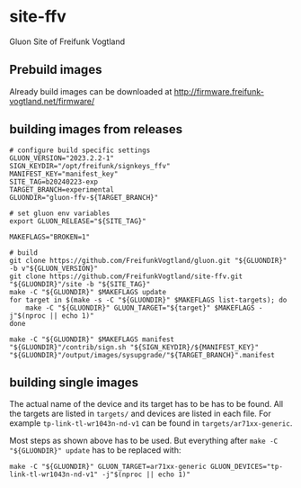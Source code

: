 # site-ffv
Gluon Site of Freifunk Vogtland

## Prebuild images

Already build images can be downloaded at http://firmware.freifunk-vogtland.net/firmware/

## building images from releases

    # configure build specific settings
    GLUON_VERSION="2023.2.2-1"
    SIGN_KEYDIR="/opt/freifunk/signkeys_ffv"
    MANIFEST_KEY="manifest_key"
    SITE_TAG=b20240223-exp
    TARGET_BRANCH=experimental
    GLUONDIR="gluon-ffv-${TARGET_BRANCH}"
    
    # set gluon env variables
    export GLUON_RELEASE="${SITE_TAG}"
    
    MAKEFLAGS="BROKEN=1"
    
    # build
    git clone https://github.com/FreifunkVogtland/gluon.git "${GLUONDIR}" -b v"${GLUON_VERSION}"
    git clone https://github.com/FreifunkVogtland/site-ffv.git "${GLUONDIR}"/site -b "${SITE_TAG}"
    make -C "${GLUONDIR}" $MAKEFLAGS update
    for target in $(make -s -C "${GLUONDIR}" $MAKEFLAGS list-targets); do
        make -C "${GLUONDIR}" GLUON_TARGET="${target}" $MAKEFLAGS -j"$(nproc || echo 1)"
    done
    
    make -C "${GLUONDIR}" $MAKEFLAGS manifest
    "${GLUONDIR}"/contrib/sign.sh "${SIGN_KEYDIR}/${MANIFEST_KEY}" "${GLUONDIR}"/output/images/sysupgrade/"${TARGET_BRANCH}".manifest

## building single images

The actual name of the device and its target has to be has to be found. All
the targets are listed in `targets/` and devices are listed in each file.
For example `tp-link-tl-wr1043n-nd-v1` can be found in
`targets/ar71xx-generic`.

Most steps as shown above has to be used. But everything after
`make -C "${GLUONDIR}" update` has to be replaced with:

    make -C "${GLUONDIR}" GLUON_TARGET=ar71xx-generic GLUON_DEVICES="tp-link-tl-wr1043n-nd-v1" -j"$(nproc || echo 1)"
